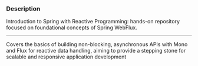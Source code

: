 ### Description

Introduction to Spring with Reactive Programming: hands-on repository focused on foundational concepts of Spring WebFlux. 
<hr>Covers the basics of building non-blocking, asynchronous APIs with Mono and Flux for reactive data handling, 
aiming to provide a stepping stone for scalable and responsive application development
